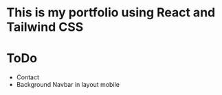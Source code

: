 # This is my portfolio using React and Tailwind CSS

# ToDo
- Contact
- Background Navbar in layout mobile
